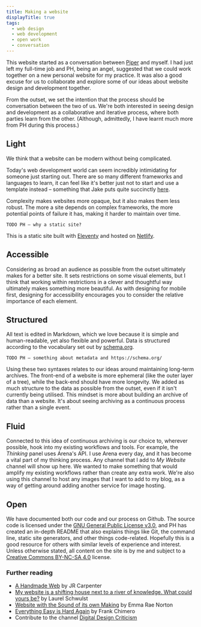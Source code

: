 ```yaml
---
title: Making a website
displayTitle: true
tags:
  - web design
  - web development
  - open work
  - conversation
---
```


<!-- more -->

This website started as a conversation between [Piper](http://piperhaywood.com/) and myself. I had just left my full-time job and PH, being an angel, suggested that we could work together on a new personal website for my practice. It was also a good excuse for us to collaborate and explore some of our ideas about website design and development together.

From the outset, we set the intention that the process should be conversation between the two of us. We're both interested in seeing design and development as a collaborative and iterative process, where both parties learn from the other. (Although, admittedly, I have learnt much more from PH during this process.)

## Light

We think that a website can be modern without being complicated.

Today's web development world can seem incredibly intimidating for someone just starting out. There are so many different frameworks and languages to learn, it can feel like it's better just not to start and use a template instead  – something that Jake puts quite succinctly [here](https://twitter.com/jakedowsmith/status/1184125876608352256).

Complexity makes websites more opaque, but it also makes them less robust. The more a site depends on complex frameworks, the more potential points of failure it has, making it harder to maintain over time.

``TODO PH – why a static site?``

This is a static site built with [Eleventy](https://www.11ty.io/) and hosted on [Netlify](https://www.netlify.com/).

## Accessible

Considering as broad an audience as possible from the outset ultimately makes for a better site. It sets restrictions on some visual elements, but I think that working within restrictions in a clever and thoughtful way ultimately makes something more beautiful. As with designing for mobile first, designing for accessibility encourages you to consider the relative importance of each element.

## Structured

All text is edited in Markdown, which we love because it is simple and human-readable, yet also flexible and powerful. Data is structured according to the vocabulary set out by [schema.org](https://schema.org/).

`TODO PH – something about metadata and https://schema.org/`

Using these two syntaxes relates to our ideas around maintaining long-term archives. The front-end of a website is more ephemeral (like the outer layer of a tree), while the back-end should have more longevity. We added as much structure to the data as possible from the outset, even if it isn't currently being utilised. This mindset is more about building an archive of data than a website. It's about seeing archiving as a continuous process rather than a single event.

## Fluid

Connected to this idea of continuous archiving is our choice to, wherever possible, hook into my existing workflows and tools. For example, the _Thinking_ panel uses Arena's API. I use Arena every day, and it has become a vital part of my thinking process. Any channel that I add to _My Website_ channel will show up here. We wanted to make something that would amplify my existing workflows rather than create any extra work. We're also using this channel to host any images that I want to add to my blog, as a way of getting around adding another service for image hosting.

## Open

We have documented both our code and our process on Github. The source code is licensed under the [GNU General Public License v3.0](https://github.com/GemCopeland/personal-website/blob/master/LICENSE), and PH has created an in-depth README that also explains things like Git, the command line, static site generators, and other things code-related. Hopefully this is a good resource for others with similar levels of experience and interest. Unless otherwise stated, all content on the site is by me and subject to a [Creative Commons BY-NC-SA 4.0](https://creativecommons.org/licenses/by-nc-sa/4.0/) license.

### Further reading
- [A Handmade Web](http://luckysoap.com/statements/handmadeweb.html) by JR Carpenter
- [My website is a shifting house next to a river of knowledge. What could yours be?](https://thecreativeindependent.com/people/laurel-schwulst-my-website-is-a-shifting-house-next-to-a-river-of-knowledge-what-could-yours-be/) by Laurel Schwulst
- [Website with the Sound of its own Making](http://websitewiththesoundofitsownmaking.net/) by Emma Rae Norton
- [Everything Easy is Hard Again](https://frankchimero.com/writing/everything-easy-is-hard-again/) by Frank Chimero
- Contribute to the channel [Digital Design Criticism](https://www.are.na/gemma-copeland/digital-design-criticism)
